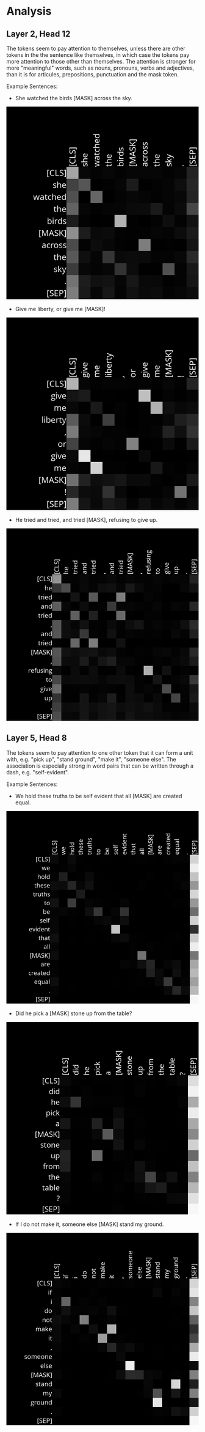 # Analysis

## Layer 2, Head 12

The tokens seem to pay attention to themselves, unless there are other tokens in the the sentence like themselves, in which case the tokens pay more attention to those other than themselves. The attention is stronger for more "meaningful" words, such as nouns, pronouns, verbs and adjectives, than it is for articules, prepositions, punctuation and the mask token.

Example Sentences:
- She watched the birds [MASK] across the sky.

![Attention Layer 2, Head 12, Example 1](https://raw.githubusercontent.com/VikSil/CS50AI/refs/heads/trunk/Project6/attention/analysis_images/Attention_Layer2_Head12_01.png)

- Give me liberty, or give me [MASK]!

![Attention Layer 2, Head 12, Example 2](https://raw.githubusercontent.com/VikSil/CS50AI/refs/heads/trunk/Project6/attention/analysis_images/Attention_Layer2_Head12_02.png)

- He tried and tried, and tried [MASK], refusing to give up.

![Attention Layer 2, Head 12, Example 3](https://raw.githubusercontent.com/VikSil/CS50AI/refs/heads/trunk/Project6/attention/analysis_images/Attention_Layer2_Head12_03.png)

## Layer 5, Head 8

The tokens seem to pay attention to one other token that it can form a unit with, e.g. "pick up", "stand ground", "make it", "someone else". The association is especially strong in word pairs that can be written through a dash, e.g. "self-evident".

Example Sentences:
- We hold these truths to be self evident that all [MASK] are created equal.

![Attention Layer 5, Head 8, Example 1](https://raw.githubusercontent.com/VikSil/CS50AI/refs/heads/trunk/Project6/attention/analysis_images/Attention_Layer5_Head8_01.png)

- Did he pick a [MASK] stone up from the table?

![Attention Layer 5, Head 8, Example 2](https://raw.githubusercontent.com/VikSil/CS50AI/refs/heads/trunk/Project6/attention/analysis_images/Attention_Layer5_Head8_02.png)

- If I do not make it, someone else [MASK] stand my ground.

![Attention Layer 5, Head 8, Example 3](https://raw.githubusercontent.com/VikSil/CS50AI/refs/heads/trunk/Project6/attention/analysis_images/Attention_Layer5_Head8_03.png)


